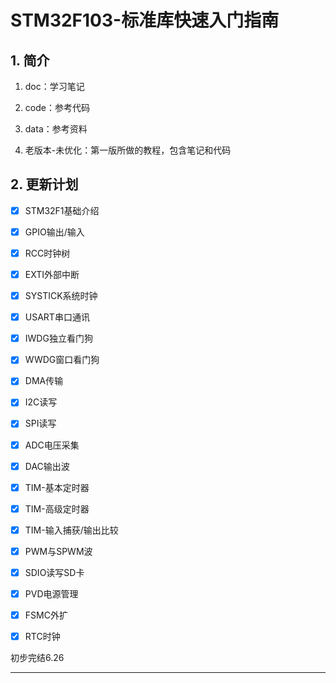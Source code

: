 # STM32F103-标准库快速入门指南

## 1. 简介

1. doc：学习笔记

2. code：参考代码

3. data：参考资料

4. 老版本-未优化：第一版所做的教程，包含笔记和代码

## 2. 更新计划

- [x] STM32F1基础介绍

- [x] GPIO输出/输入

- [x] RCC时钟树

- [x] EXTI外部中断

- [x] SYSTICK系统时钟

- [x] USART串口通讯

- [x] IWDG独立看门狗

- [x] WWDG窗口看门狗

- [x] DMA传输

- [x] I2C读写

- [x] SPI读写

- [x] ADC电压采集

- [x] DAC输出波

- [x] TIM-基本定时器

- [x] TIM-高级定时器

- [x] TIM-输入捕获/输出比较

- [x] PWM与SPWM波

- [x] SDIO读写SD卡

- [x] PVD电源管理

- [x] FSMC外扩

- [x] RTC时钟

 初步完结6.26

---
